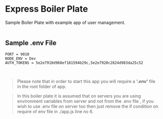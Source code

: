 # Express Boiler Plate

Sample Boiler Plate with example app of user management.
<br/><br/>
## Sample .env File

    PORT = 9010
    NODE_ENV = Dev
    AUTH_TOKENS = 5e2e7918d968ef181594b29c,5e2e7920c2824d983da25c52
<br/>

> Please note that in order to start this app you will require a ***'.env'*** file in the root folder of app.

> In this boiler plate it is assumed that on servers you are using environment variables from server and not from the .env file , if you wish to use .env file on server too then just remove the if condition on require of env file in ./app.js line no  6.



